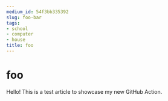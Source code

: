 ```yaml
---
medium_id: 54f3bb335392
slug: foo-bar
tags:
- school
- computer
- house
title: foo
---
```


# foo
Hello! This is a test article to showcase my new GitHub Action.